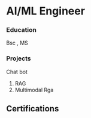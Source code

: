# AI/ML Engineer

### Education
Bsc , MS 

### Projects
Chat bot 
1. RAG
2. Multimodal Rga

## Certifications
